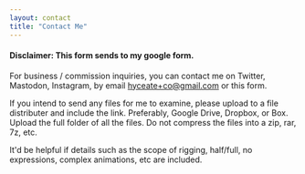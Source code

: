 ```yaml
---
layout: contact
title: "Contact Me"
---
```

#### Disclaimer: This form sends to my google form.

For business / commission inquiries, you can contact me on Twitter, Mastodon, Instagram, by email [hyceate+co@gmail.com](mailto:hyceate+co@gmail.com) or this form.

If you intend to send any files for me to examine, please upload to a file distributer and include the link. Preferably, Google Drive, Dropbox, or Box. Upload the full folder of all the files. Do not compress the files into a zip, rar, 7z, etc.

It'd be helpful if details such as the scope of rigging, half/full, no expressions, complex animations, etc are included.

